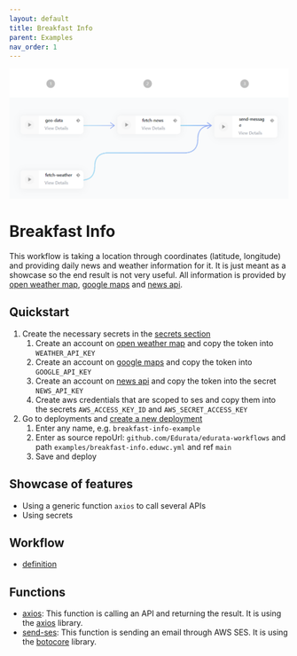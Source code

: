 ```yaml
---
layout: default
title: Breakfast Info
parent: Examples
nav_order: 1
---
```


![Alt Text](../../assets/breakfast-info.png)

# Breakfast Info

This workflow is taking a location through coordinates (latitude, longitude) and providing daily news and weather information for it. It is just meant as a showcase so the end result is not very useful. All information is provided by [open weather map](https://openweathermap.org/api), [google maps](https://developers.google.com/maps/documentation) and [news api](https://newsapi.org/).

## Quickstart

1. Create the necessary secrets in the [secrets section](https://edurata.com/global/secrets)
   1. Create an account on [open weather map](https://openweathermap.org/api) and copy the token into `WEATHER_API_KEY`
   2. Create an account on [google maps](https://developers.google.com/maps/documentation) and copy the token into `GOOGLE_API_KEY`
   3. Create an account on [news api](https://newsapi.org/) and copy the token into the secret `NEWS_API_KEY`
   4. Create aws credentials that are scoped to ses and copy them into the secrets `AWS_ACCESS_KEY_ID` and `AWS_SECRET_ACCESS_KEY`
1. Go to deployments and [create a new deployment](https://edurata.com/deployments)
   1. Enter any name, e.g. `breakfast-info-example`
   2. Enter as source repoUrl: `github.com/Edurata/edurata-workflows` and path `examples/breakfast-info.eduwc.yml` and ref `main`
   3. Save and deploy

## Showcase of features

- Using a generic function `axios` to call several APIs
- Using secrets

## Workflow

- [definition](https://github.com/Edurata/edurata-workflows/blob/main/examples/breakfast-info.eduwc.yaml)

## Functions

- [axios](https://github.com/Edurata/edurata-functions/blob/main/general/axios): This function is calling an API and returning the result. It is using the [axios](https://www.npmjs.com/package/axios) library.
- [send-ses](https://github.com/Edurata/edurata-functions/blob/main/etl/load/send-ses): This function is sending an email through AWS SES. It is using the [botocore](https://pypi.org/project/botocore/) library.
